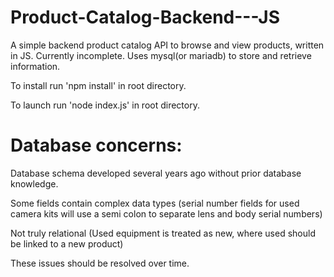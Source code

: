 # Product-Catalog-Backend---JS
A simple backend product catalog API to browse and view products, written in JS.
Currently incomplete. Uses mysql(or mariadb) to store and retrieve information. 


To install run 'npm install' in root directory.

To launch run 'node index.js' in root directory.



# Database concerns:

Database schema developed several years ago without prior database knowledge.

Some fields contain complex data types (serial number fields for used camera kits will use a semi colon to separate lens and body serial numbers)

Not truly relational (Used equipment is treated as new, where used should be linked to a new product)


These issues should be resolved over time.
